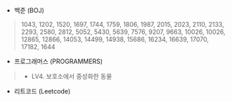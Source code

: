 
- 백준 (BOJ)
> 1043, 1202, 1520, 1697, 1744, 1759, 1806, 1987, 2015, 2023, 2110, 2133, 2293, 2580, 2812, 5052, 5430, 5639, 7576, 9207, 9663, 10026, 10026, 12865, 12866, 14053, 14499, 14938, 15686, 16234, 16639, 17070, 17182, 1644

- 프로그래머스 (PROGRAMMERS)
> - LV4. 보호소에서 중성화한 동물

- 리트코드 (Leetcode)
> 
